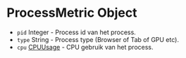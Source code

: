 # ProcessMetric Object

* `pid` Integer - Process id van het process.
* `type` String - Process type (Browser of Tab of GPU etc).
* `cpu` [CPUUsage](cpu-usage.md) - CPU gebruik van het process.